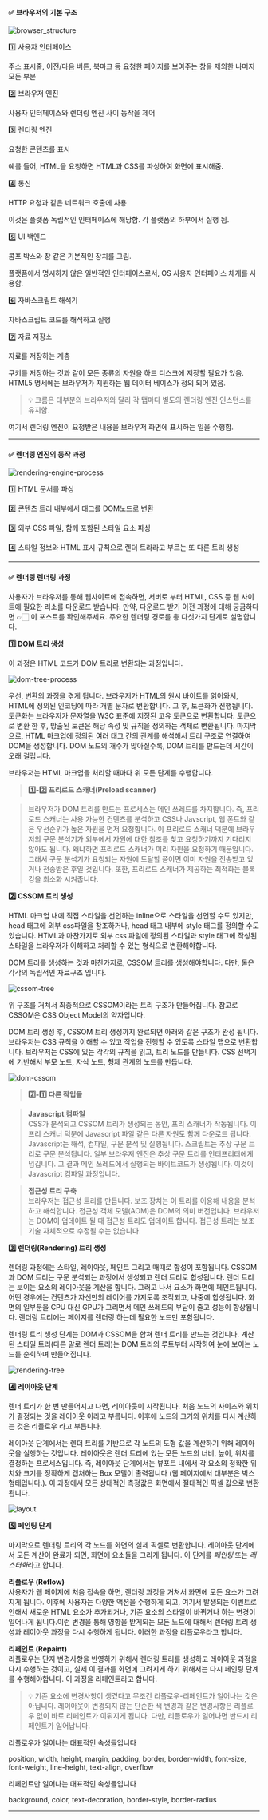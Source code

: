 #### ✅ 브라우저의 기본 구조

![browser_structure](https://github.com/user-attachments/assets/09bce1ce-2b78-4b83-9232-f22b832a66c7)

1️⃣ 사용자 인터페이스

주소 표시줄, 이전/다음 버튼, 북마크 등 요청한 페이지를 보여주는 창을 제외한 나머지 모든 부분

2️⃣ 브라우저 엔진

사용자 인터페이스와 렌더링 엔진 사이 동작을 제어

3️⃣ 렌더링 엔진

요청한 콘텐츠를 표시

예를 들어, HTML을 요청하면 HTML과 CSS를 파싱하여 화면에 표시해줌.

4️⃣ 통신

HTTP 요청과 같은 네트워크 호출에 사용

이것은 플랫폼 독립적인 인터페이스에 해당함. 각 플랫폼의 하부에서 실행 됨.

5️⃣ UI 백엔드

콤포 박스와 창 같은 기본적인 장치를 그림.

플랫폼에서 명시하지 않은 일반적인 인터페이스로서, OS 사용자 인터페이스 체게를 사용함.

6️⃣ 자바스크립트 해석기

자바스크립트 코드를 해석하고 실행

7️⃣ 자료 저장소

자료를 저장하는 계층

쿠키를 저장하는 것과 같이 모든 종류의 자원을 하드 디스크에 저장할 필요가 있음. HTML5 명세에는 브라우저가 지원하는 웹 데이터 베이스가 정의 되어 있음.

> 💡 크롬은 대부분의 브라우저와 달리 각 탭마다 별도의 렌더링 엔진 인스턴스를 유지함.

여기서 렌더링 엔진이 요청받은 내용을 브라우저 화면에 표시하는 일을 수행함.

---

#### ✅ 렌더링 엔진의 동작 과정

![rendering-engine-process](https://github.com/user-attachments/assets/414027df-c74f-4f31-b6b5-6838557ecc56)

1️⃣ HTML 문서를 파싱

2️⃣ 콘텐츠 트리 내부에서 태그를 DOM노드로 변환

3️⃣ 외부 CSS 파일, 함께 포함된 스타일 요소 파싱

4️⃣ 스타일 정보와 HTML 표시 규칙으로 렌더 트라라고 부르는 또 다른 트리 생성

---

#### ✅ 렌더링 렌더링 과정

사용자가 브라우저를 통해 웹사이트에 접속하면, 서버로 부터 HTML, CSS 등 웹 사이트에 필요한 리소를 다운로드 받습니다. 만약, 다운로드 받기 이전 과정에 대해 궁금하다면 👉🏻 [](https://jay-h-blog.vercel.app/about/search-process, "브라우저 주소창에 google.com을 치면 발생하는 일") 이 포스트를 확인해주세요. 주요한 렌더링 경로를 총 다섯가지 단계로 설명합니다.

**1️⃣ DOM 트리 생성**

이 과정은 HTML 코드가 DOM 트리로 변환되는 과정입니다.

![dom-tree-process](https://github.com/user-attachments/assets/092c8a9a-a48f-4be1-8b83-5118f971accd)

우선, 변환의 과정을 겪게 됩니다. 브라우저가 HTML의 원시 바이트를 읽어와서, HTML에 정의된 인코딩에 따라 개별 문자로 변환합니다. 그 후, 토큰화가 진행됩니다. 토큰화는 브라우저가 문자열을 W3C 표준에 지정된 고유 토큰으로 변환합니다. 토큰으로 변환 한 후, 방출된 토큰은 해당 속성 및 규칙을 정의하는 객체로 변환됩니다. 마지막으로, HTML 마크업에 정의된 여러 태그 간의 관계를 해석해서 트리 구조로 연결하여 DOM을 생성합니다. DOM 노드의 개수가 많아질수록, DOM 트리를 만드는데 시간이 오래 걸립니다.

브라우저는 HTML 마크업을 처리할 때마다 위 모든 단계를 수행합니다.

> **1️⃣-2️⃣ 프리로드 스캐너(Preload scanner)**

> 브라우저가 DOM 트리를 만드는 프로세스는 메인 쓰레드를 차지합니다. 즉, 프리로드 스캐너는 사용 가능한 컨텐츠를 분석하고 CSS나 Javscript, 웹 폰트와 같은 우선순위가 높은 자원을 먼저 요청합니다. 이 프리로드 스캐너 덕분에 브라우저의 구문 분석기가 외부에서 자원에 대한 참조를 찾고 요청하기까지 기다리지 않아도 됩니다. 왜냐하면 프리로드 스캐너가 미리 자원을 요청하기 때문입니다. 그래서 구문 분석기가 요청되는 자원에 도달할 쯤이면 이미 자원을 전송받고 있거나 전송받은 후일 것입니다. 또한, 프리로드 스캐너가 제공하는 최적화는 블록킹을 최소화 시켜줍니다.

**2️⃣ CSSOM 트리 생성**

HTML 마크업 내에 직접 스타일을 선언하는 inline으로 스타일을 선언할 수도 있지만, head 태그에 외부 css파일을 참조하거나, head 태그 내부에 style 태그를 정의할 수도 있습니다. HTML과 마찬가지로 외부 css 파일에 정의된 스타일과 style 태그에 작성된 스타일을 브라우저가 이해하고 처리할 수 있는 형식으로 변환해야합니다.

DOM 트리를 생성하는 것과 마찬가지로, CSSOM 트리를 생성해야합니다. 다만, 둘은 각각의 독립적인 자료구조 입니다.

![cssom-tree](https://github.com/user-attachments/assets/05797019-e640-425b-87d3-0bb4928f753f)

위 구조를 거쳐서 최종적으로 CSSOM이라는 트리 구조가 만들어집니다. 참고로 CSSOM은 CSS Object Model의 약자입니다.

DOM 트리 생성 후, CSSOM 트리 생성까지 완료되면 아래와 같은 구조가 완성 됩니다. 브라우저는 CSS 규칙을 이해할 수 있고 작업을 진행할 수 있도록 스타일 맵으로 변환합니다. 브라우저는 CSS에 있는 각각의 규칙을 읽고, 트리 노드를 만듭니다. CSS 선택기에 기반해서 부모 노드, 자식 노드, 형제 관계의 노드를 만듭니다.

![dom-cssom](https://github.com/user-attachments/assets/cf2a07a1-ff5c-4cdf-9c5e-246099eb39bf)

> **2️⃣-1️⃣ 다른 작업들**

> **Javascript 컴파일**  
> CSS가 분석되고 CSSOM 트리가 생성되는 동안, 프리 스캐너가 작동됩니다. 이 프리 스캐너 덕분에 Javascript 파일 같은 다른 자원도 함께 다운로드 됩니다. Javascript는 해석, 컴파일, 구문 분석 및 실행됩니다. 스크립트는 추상 구문 트리로 구문 분석됩니다. 일부 브라우저 엔진은 추상 구문 트리를 인터프리터에게 넘깁니다. 그 결과 메인 쓰레드에서 실행되는 바이트코드가 생성됩니다. 이것이 Javascript 컴파일 과정입니다.

> **접근성 트리 구축**  
> 브라우저는 접근성 트리를 만듭니다. 보조 장치는 이 트리를 이용해 내용을 분석하고 해석합니다. 접근성 객체 모델(AOM)은 DOM의 의미 버전입니다. 브라우저는 DOM이 업데이트 될 때 접근성 트리도 업데이트 합니다. 접근성 트리는 보조 기술 자체적으로 수정될 수는 없습니다.

**3️⃣ 렌더링(Rendering) 트리 생성**

렌더링 과정에는 스타일, 레이아웃, 페인트 그리고 때때로 합성이 포함됩니다. CSSOM과 DOM 트리는 구문 분석되는 과정에서 생성되고 렌더 트리로 합성됩니다. 렌더 트리는 보이는 요소의 레이아웃을 계산을 합니다. 그러고 나서 요소가 화면에 페인트됩니다. 어떤 경우에는 컨텐츠가 자신만의 레이어를 가지도록 조작되고, 나중에 합성됩니다. 화면의 일부분을 CPU 대신 GPU가 그리면서 메인 쓰레드의 부담이 줄고 성능이 향상됩니다. 렌더링 트리에는 페이지를 렌더링 하는데 필요한 노드만 포함됩니다.

렌더링 트리 생성 단계는 DOM과 CSSOM을 합쳐 렌더 트리를 만드는 것입니다. 계산된 스타일 트리(다른 말로 렌더 트리)는 DOM 트리의 루트부터 시작하여 눈에 보이는 노드를 순회하며 만들어집니다.

![rendering-tree](https://github.com/user-attachments/assets/74abb400-8c91-4e6f-9982-c10330cc87bf)

**4️⃣ 레이아웃 단계**

렌더 트리가 한 번 만들어지고 나면, 레이아웃이 시작됩니다. 처음 노드의 사이즈와 위치가 결정되는 것을 레이아웃 이라고 부릅니다. 이후에 노드의 크기와 위치를 다시 계산하는 것은 리플로우 라고 부릅니다.

레이아웃 단계에서는 렌더 트리를 기반으로 각 노드의 도형 값을 계산하기 위해 레이아웃을 실행하는 것입니다. 레이아웃은 렌더 트리에 있는 모든 노드의 너비, 높이, 위치를 결정하는 프로세스입니다. 즉, 레이아웃 단계에서는 뷰포트 내에서 각 요소의 정확한 위치와 크기를 정확하게 캡처하는 Box 모델이 출력됩니다 (웹 페이지에서 대부분은 박스 형태입니다.). 이 과정에서 모든 상대적인 측정값은 화면에서 절대적인 픽셀 값으로 변환 됩니다.

![layout](https://github.com/user-attachments/assets/77bf5a83-f609-4182-921d-de003e0d1387)

**5️⃣ 페인팅 단계**

마지막으로 렌더링 트리의 각 노드를 화면의 실제 픽셀로 변환합니다. 레이아웃 단계에서 모든 계산이 완료가 되면, 화면에 요소들을 그리게 됩니다. 이 단계를 _페인팅_ 또는 *래스터화*라고 합니다.

**리플로우 (Reflow)**  
사용자가 웹 페이지에 처음 접속을 하면, 렌더링 과정을 거쳐서 화면에 모든 요소가 그려지게 됩니다. 이후에 사용자는 다양한 액션을 수행하게 되고, 여기서 발생되는 이벤트로 인해서 새로운 HTML 요소가 추가되거나, 기존 요소의 스타일이 바뀌거나 하는 변경이 일어나게 됩니다.이런 변경을 통해 영향을 받게되는 모든 노드에 대해서 렌더링 트리 생성과 레이아웃 과정을 다시 수행하게 됩니다. 이러한 과정을 리플로우라고 합니다.

**리페인트 (Repaint)**  
리플로우는 단지 변경사항을 반영하기 위해서 렌더링 트리를 생성하고 레이아웃 과정을 다시 수행하는 것이고, 실제 이 결과를 화면에 그려지게 하기 위해서는 다시 페인팅 단계를 수행해야합니다. 이 과정을 리페인트라고 합니다.

> 💡 기존 요소에 변경사항이 생겼다고 무조건 리플로우-리페인트가 일어나는 것은 아닙니다. 레이아웃이 변경되지 않는 단순한 색 변경과 같은 변경사항은 리플로우 없이 바로 리페인트가 이뤄지게 됩니다. 다만, 리플로우가 일어나면 반드시 리페인트가 일어납니다.

리플로우가 일어나는 대표적인 속성들입니다

position, width, height, margin, padding, border, border-width, font-size, font-weight, line-height, text-align, overflow

리페인트만 일어나는 대표적인 속성들입니다

background, color, text-decoration, border-style, border-radius

---

[](https://developer.mozilla.org/ko/docs/Web/Performance/Critical_rendering_path)

[](https://velog.io/@zaman17/%EA%B8%B0%EC%88%A0%EB%A9%B4%EC%A0%91%EB%8C%80%EB%B9%84-%EB%B8%8C%EB%9D%BC%EC%9A%B0%EC%A0%80-%EB%A0%8C%EB%8D%94%EB%A7%81-%EC%88%9C%EC%84%9C%EC%99%80-%EC%9B%90%EB%A6%AC)

[](https://developer.mozilla.org/ko/docs/Web/Performance/How_browsers_work)

[](https://medium.com/%EA%B0%9C%EB%B0%9C%EC%9E%90%EC%9D%98%ED%92%88%EA%B2%A9/%EB%B8%8C%EB%9D%BC%EC%9A%B0%EC%A0%80%EC%9D%98-%EB%A0%8C%EB%8D%94%EB%A7%81-%EA%B3%BC%EC%A0%95-5c01c4158ce)
